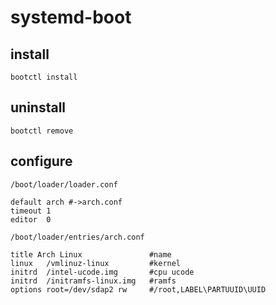 systemd-boot
===

install
---
```
bootctl install
```

uninstall
---
```
bootctl remove
```

configure
---

```/boot/loader/loader.conf```
```
default arch #->arch.conf
timeout 1
editor  0
```

```/boot/loader/entries/arch.conf```
```
title Arch Linux               #name
linux   /vmlinuz-linux         #kernel
initrd  /intel-ucode.img       #cpu ucode
initrd  /initramfs-linux.img   #ramfs
options root=/dev/sdap2 rw     #/root,LABEL\PARTUUID\UUID
```

